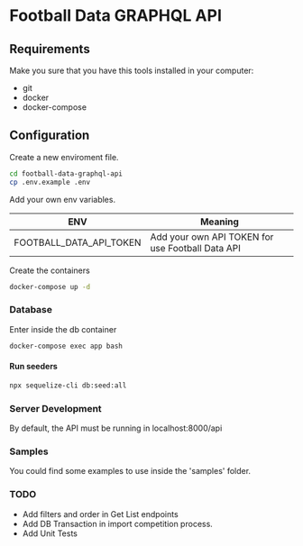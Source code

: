 # Football Data GRAPHQL API

## Requirements
Make you sure that you have this tools installed in your computer:
- git
- docker
- docker-compose


## Configuration
Create a new enviroment file.

```sh
cd football-data-graphql-api
cp .env.example .env
```

Add your own env variables.

| ENV      | Meaning |
| -------- | ------- |
| FOOTBALL_DATA_API_TOKEN  | Add your own API TOKEN for use Football Data API    |


Create the containers
```sh
docker-compose up -d
```

### Database
Enter inside the db container
```sh
docker-compose exec app bash
```

#### Run seeders
```sh
npx sequelize-cli db:seed:all
```

### Server Development
By default, the API must be running in localhost:8000/api

### Samples
You could find some examples to use inside the 'samples' folder.

### TODO
- Add filters and order in Get List endpoints
- Add DB Transaction in import competition process.
- Add Unit Tests